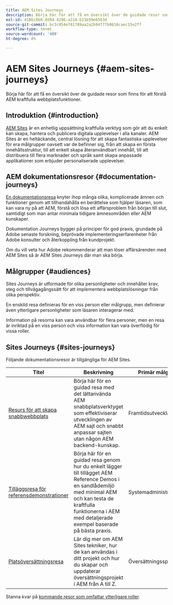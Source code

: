 ```yaml
---
title: AEM Sites Journeys
description: Börja här för att få en översikt över de guidade resor som finns för att förstå AEM kraftfulla webbplatsfunktioner.
exl-id: d18bc8b8-8d94-4296-a218-b21b59e6563d
source-git-commit: bc3c054e781789aa2a2b94f77b0616caec15e2ff
workflow-type: tm+mt
source-wordcount: '409'
ht-degree: 0%

---
```


# AEM Sites Journeys {#aem-sites-journeys}

Börja här för att få en översikt över de guidade resor som finns för att förstå AEM kraftfulla webbplatsfunktioner.

## Introduktion {#introduction}

[AEM Sites](https://business.adobe.com/products/experience-manager/sites/aem-sites.html) är en enhetlig uppsättning kraftfulla verktyg som gör att du enkelt kan skapa, hantera och publicera digitala upplevelser i alla kanaler. AEM Sites är en heltäckande, central lösning för att skapa fantastiska upplevelser för era målgrupper oavsett var de befinner sig, från att skapa en första innehållsstruktur, till att enkelt skapa återanvändbart innehåll, till att distribuera till flera marknader och språk samt skapa anpassade applikationer som erbjuder personaliserade upplevelser.

## AEM dokumentationsresor {#documentation-journeys}

[En dokumentationsresa](/help/journey-documentation/documentation-journeys.md) knyter ihop många olika, komplicerade ämnen och funktioner genom att tillhandahålla en berättelse som hjälper läsaren, som kan vara ny på att AEM, förstå och lösa ett affärsproblem från början till slut, samtidigt som man antar minimala tidigare ämnesområden eller AEM kunskaper.

Dokumentation Journeys bygger på principer för god praxis, grundade på Adobe senaste forskning, beprövade implementeringserfarenheter från Adobe konsulter och återkoppling från kundprojekt.

Om du vill veta hur Adobe rekommenderar att man löser affärsärenden med AEM Sites så är AEM Sites Journeys där man ska börja.

## Målgrupper {#audiences}

Sites Journeys är utformade för olika personligheter och innehåller krav, steg och tillvägagångssätt för att implementera webbplatslösningar från olika perspektiv.

En enskild resa definieras för en viss person eller målgrupp, men definierar även ytterligare personligheter som läsaren interagerar med.

Information på resorna kan vara användbar för flera personer, men en resa är inriktad på en viss person och viss information kan vara överflödig för vissa roller.

## Sites Journeys {#sites-journeys}

Följande dokumentationsresor är tillgängliga för AEM Sites.

| Titel | Beskrivning | Primär målgrupp |
|---|---|---|
| [Resurs för att skapa snabbwebbplats](/help/journey-sites/quick-site/overview.md) | Börja här för en guidad resa med det lättanvända AEM snabbplatsverktyget som effektiviserar utvecklingen av AEM sajt och snabbt anpassar sajten utan någon AEM backend-kunskap. | Framtidsutvecklare |
| [Tilläggsresa för referensdemonstrationer](/help/journey-sites/demos-add-on/overview.md) | Börja här för en guidad resa genom hur du enkelt lägger till tillägget AEM Reference Demos i en sandlådemiljö med minimal AEM och kan testa de kraftfulla funktionerna i AEM med detaljerade exempel baserade på bästa praxis. | Systemadministratör |
| [Platsöversättningsresa](/help/journey-sites/translation/overview.md) | Lär dig mer om AEM Sites tekniker, hur de kan användas i ditt projekt och hur du skapar och uppdaterar översättningsprojekt i AEM från A till Z. | Översättningsspecialister |

Stanna kvar på [kommande resor som omfattar ytterligare roller](/help/journey-documentation/documentation-journeys.md#journeys).
